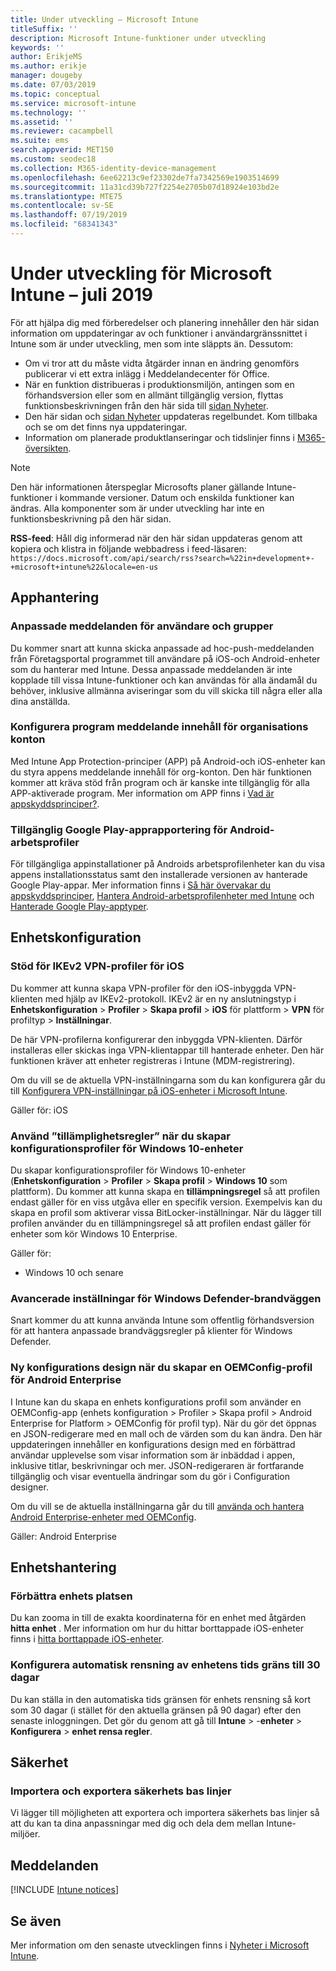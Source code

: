 ```yaml
---
title: Under utveckling – Microsoft Intune
titleSuffix: ''
description: Microsoft Intune-funktioner under utveckling
keywords: ''
author: ErikjeMS
ms.author: erikje
manager: dougeby
ms.date: 07/03/2019
ms.topic: conceptual
ms.service: microsoft-intune
ms.technology: ''
ms.assetid: ''
ms.reviewer: cacampbell
ms.suite: ems
search.appverid: MET150
ms.custom: seodec18
ms.collection: M365-identity-device-management
ms.openlocfilehash: 6ee62213c9ef23302de7fa7342569e1903514699
ms.sourcegitcommit: 11a31cd39b727f2254e2705b07d18924e103bd2e
ms.translationtype: MTE75
ms.contentlocale: sv-SE
ms.lasthandoff: 07/19/2019
ms.locfileid: "68341343"
---
```

# <a name="in-development-for-microsoft-intune---july-2019"></a>Under utveckling för Microsoft Intune – juli 2019

För att hjälpa dig med förberedelser och planering innehåller den här sidan information om uppdateringar av och funktioner i användargränssnittet i Intune som är under utveckling, men som inte släppts än. Dessutom:

- Om vi tror att du måste vidta åtgärder innan en ändring genomförs publicerar vi ett extra inlägg i Meddelandecenter för Office.
- När en funktion distribueras i produktionsmiljön, antingen som en förhandsversion eller som en allmänt tillgänglig version, flyttas funktionsbeskrivningen från den här sida till [sidan Nyheter](whats-new.md).
- Den här sidan och [sidan Nyheter](whats-new.md) uppdateras regelbundet. Kom tillbaka och se om det finns nya uppdateringar.
- Information om planerade produktlanseringar och tidslinjer finns i [M365-översikten](https://www.microsoft.com/microsoft-365/roadmap?rtc=2&filters=EMS).

> [!Note]
> Den här informationen återspeglar Microsofts planer gällande Intune-funktioner i kommande versioner. Datum och enskilda funktioner kan ändras. Alla komponenter som är under utveckling har inte en funktionsbeskrivning på den här sidan.

**RSS-feed**: Håll dig informerad när den här sidan uppdateras genom att kopiera och klistra in följande webbadress i feed-läsaren: `https://docs.microsoft.com/api/search/rss?search=%22in+development+-+microsoft+intune%22&locale=en-us`

<!--
## What's coming to Intune in the Azure portal 
## What's coming to Intune apps
## Notices
-->

<!-- Common categories:  
#### App management
#### Device configuration
#### Device enrollment
#### Device management
#### Intune apps
#### Monitor and troubleshoot
#### Role-based access control
#### Security

-->
 
<!-- ***********************************************-->
## <a name="app-management"></a>Apphantering


### <a name="customized-notifications-for-users-and-groups-------16766574-----"></a>Anpassade meddelanden för användare och grupper    <!-- 16766574   -->
Du kommer snart att kunna skicka anpassade ad hoc-push-meddelanden från Företagsportal programmet till användare på iOS-och Android-enheter som du hanterar med Intune. Dessa anpassade meddelanden är inte kopplade till vissa Intune-funktioner och kan användas för alla ändamål du behöver, inklusive allmänna aviseringar som du vill skicka till några eller alla dina anställda.  

### <a name="configure-app-notification-content-for-organization-accounts----2576686---"></a>Konfigurera program meddelande innehåll för organisations konton <!-- 2576686 -->
Med Intune App Protection-principer (APP) på Android-och iOS-enheter kan du styra appens meddelande innehåll för org-konton. Den här funktionen kommer att kräva stöd från program och är kanske inte tillgänglig för alla APP-aktiverade program. Mer information om APP finns i [Vad är appskyddsprinciper?](app-protection-policy.md).

### <a name="available-google-play-app-reporting-for-android-work-profiles----3041956----"></a>Tillgänglig Google Play-apprapportering för Android-arbetsprofiler <!-- 3041956  -->
För tillgängliga appinstallationer på Androids arbetsprofilenheter kan du visa appens installationsstatus samt den installerade versionen av hanterade Google Play-appar. Mer information finns i [Så här övervakar du appskyddsprinciper](app-protection-policies-monitor.md), [Hantera Android-arbetsprofilenheter med Intune](android-enterprise-overview.md) och [Hanterade Google Play-apptyper](apps-add-android-for-work.md#managed-google-play-app-type).

<!-- ***********************************************-->
## <a name="device-configuration"></a>Enhetskonfiguration


### <a name="support-for-ikev2-vpn-profiles-for-ios----1943438---"></a>Stöd för IKEv2 VPN-profiler för iOS <!-- 1943438 -->
Du kommer att kunna skapa VPN-profiler för den iOS-inbyggda VPN-klienten med hjälp av IKEv2-protokoll. IKEv2 är en ny anslutningstyp i **Enhetskonfiguration** > **Profiler** > **Skapa profil** > **iOS** för plattform > **VPN** för profiltyp > **Inställningar**.

De här VPN-profilerna konfigurerar den inbyggda VPN-klienten. Därför installeras eller skickas inga VPN-klientappar till hanterade enheter. Den här funktionen kräver att enheter registreras i Intune (MDM-registrering).

Om du vill se de aktuella VPN-inställningarna som du kan konfigurera går du till [Konfigurera VPN-inställningar på iOS-enheter i Microsoft Intune](vpn-settings-ios.md).

Gäller för: iOS

### <a name="use-applicability-rules-when-creating-windows-10-device-configuration-profiles----2549910---"></a>Använd ”tillämplighetsregler” när du skapar konfigurationsprofiler för Windows 10-enheter <!-- 2549910 -->
Du skapar konfigurationsprofiler för Windows 10-enheter (**Enhetskonfiguration** > **Profiler** > **Skapa profil** > **Windows 10** som plattform). Du kommer att kunna skapa en **tillämpningsregel** så att profilen endast gäller för en viss utgåva eller en specifik version. Exempelvis kan du skapa en profil som aktiverar vissa BitLocker-inställningar. När du lägger till profilen använder du en tillämpningsregel så att profilen endast gäller för enheter som kör Windows 10 Enterprise.

Gäller för: 
- Windows 10 och senare

### <a name="advanced-settings-for-windows-defender-firewall-------1311949-------"></a>Avancerade inställningar för Windows Defender-brandväggen   <!--  1311949     -->
Snart kommer du att kunna använda Intune som offentlig förhandsversion för att hantera anpassade brandväggsregler på klienter för Windows Defender.  

### <a name="new-configuration-designer-when-creating-an-oemconfig-profile-for-android-enterprise----3712769----"></a>Ny konfigurations design när du skapar en OEMConfig-profil för Android Enterprise <!-- 3712769  -->
I Intune kan du skapa en enhets konfigurations profil som använder en OEMConfig-app (enhets konfiguration > Profiler > Skapa profil > Android Enterprise for Platform > OEMConfig för profil typ). När du gör det öppnas en JSON-redigerare med en mall och de värden som du kan ändra. Den här uppdateringen innehåller en konfigurations design med en förbättrad användar upplevelse som visar information som är inbäddad i appen, inklusive titlar, beskrivningar och mer. JSON-redigeraren är fortfarande tillgänglig och visar eventuella ändringar som du gör i Configuration designer.

Om du vill se de aktuella inställningarna går du till [använda och hantera Android Enterprise-enheter med OEMConfig](android-oem-configuration-overview.md).

Gäller: Android Enterprise


<!-- ***********************************************-->
## <a name="device-management"></a>Enhetshantering

### <a name="improve-device-location---3855417---"></a>Förbättra enhets platsen<!-- 3855417 -->
Du kan zooma in till de exakta koordinaterna för en enhet med åtgärden **hitta enhet** . Mer information om hur du hittar borttappade iOS-enheter finns i [hitta borttappade iOS-enheter](device-locate.md).

### <a name="configure-automatic-device-clean-up-time-limit-down-to-30-days---4231059----"></a>Konfigurera automatisk rensning av enhetens tids gräns till 30 dagar <!--4231059  -->
Du kan ställa in den automatiska tids gränsen för enhets rensning så kort som 30 dagar (i stället för den aktuella gränsen på 90 dagar) efter den senaste inloggningen. Det gör du genom att gå till **Intune** > -**enheter** > **Konfigurera** > **enhet rensa regler**.


<!-- ***********************************************-->
## <a name="security"></a>Säkerhet

### <a name="import-and-export-security-baselines------3408610------------"></a>Importera och exportera säkerhets bas linjer    <!--3408610          -->  
Vi lägger till möjligheten att exportera och importera säkerhets bas linjer så att du kan ta dina anpassningar med dig och dela dem mellan Intune-miljöer.



<!-- ***********************************************-->
## <a name="notices"></a>Meddelanden

[!INCLUDE [Intune notices](./includes/intune-notices.md)]

## <a name="see-also"></a>Se även
Mer information om den senaste utvecklingen finns i [Nyheter i Microsoft Intune](whats-new.md).


